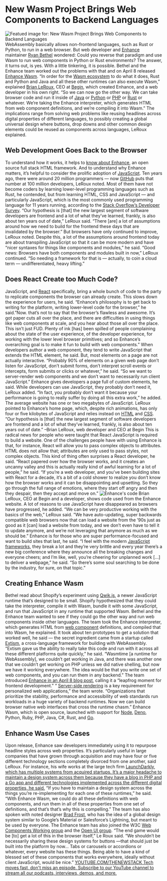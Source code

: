 # New Wasm Project Brings Web Components to Backend Languages
![Featued image for: New Wasm Project Brings Web Components to Backend Languages](https://cdn.thenewstack.io/media/2024/04/f193e4c1-hal-gatewood-werqau9ta-a-unsplash-1-1024x683.jpg)
WebAssembly basically allows non-frontend languages, such as Rust or Python, to run in a web browser. But web developer and
[Enhance](https://enhance.dev/) maintainer [Ryan Bethel](https://github.com/ryanbethel) wondered: Could you reverse that paradigm and use Wasm to run web components in Python or Rust environments?
The answer, it turns out, is yes. With a little tinkering, it is possible. Bethel and the Enhance team worked out the problems with that and on April 8 released
[Enhance Wasm](https://enhance.dev/wasm).
“In order for the
[Wasm ecosystem](https://thenewstack.io/wasmcon-2023-a-conversation-about-the-future-of-webassembly/) to do what it does, Rust and Python and Java and all these other runtimes can also execute Wasm,” explained [Brian LeRoux](https://www.linkedin.com/in/brianleroux/), CEO at [Begin](https://begin.com/), which created Enhance, and a web developer in his own right. “So we can now go the other way. We can take browser code and run it inside of [Java](https://thenewstack.io/why-wasm-wins-where-java-applets-failed/) or [Python](https://thenewstack.io/python-and-webassembly-elevating-performance-for-web-apps/) or [PHP](https://thenewstack.io/php-has-survived-for-26-years-because-it-keeps-evolving/) or [Rust](https://thenewstack.io/rust-gets-security-wasi-0-2-support-productivity-boost/) or whatever. We’re taking the Enhance interpreter, which generates HTML from web component definitions, and we’re compiling it into Wasm.”
The implications range from solving web problems like reusing headlines across digital properties of different languages, to possibly creating a global universal design where buttons, drop downs and other common design elements could be reused as components across languages, LeRoux explained.
## Web Development Goes Back to the Browser
To understand how it works, it helps to
[know about Enhance](https://enhance.dev/why-enhance), an open source full stack HTML framework. And to understand why Enhance matters, it’s helpful to consider the prolific adoption of [JavaScript](https://thenewstack.io/top-5-underutilized-javascript-features/).
Ten years ago, there were around 20 million programmers — now
[GitHub](https://thenewstack.io/github-developer-productivity-at-30-billion-messages-per-day/) puts that number at 100 million developers, LeRoux noted. Most of them have not become coders by learning lower-level programming languages such as Rust, he contended, but from learning HTML, CSS and JavaScript — and particularly JavaScript, which is the most commonly used programming language for 11 years running, according to the [Stack Overflow’s Developer Survey](https://survey.stackoverflow.co/2022/#technology).
“Our hypothesis is [that] the new largest segment of software developers are frontend and a lot of what they’ve learned, frankly, is also about ten years out of date,” LeRoux said. “There [are] a lot of assumptions around how we need to build for the frontend these days that are invalidated by the browser.”
But browsers have only continued to improve, LeRoux noted. Despite this, a lot of the assumptions around frontend today are about transpiling JavaScript so that it can be more modern and have “nicer syntaxes for things like components and modules,” he said.
“Good news: Browsers have both components and modules built in now,” LeRoux continued. “So needing a framework for that is — actually, to coin a cloud term — undifferentiated, heavy lifting.”
## Does React Create too Much Code?
JavaScript, and
[React](https://thenewstack.io/react-panel-frontend-should-embrace-react-server-components/) specifically, bring a whole bunch of code to the party to replicate components the browser can already create. This slows down the experience for users, he said.
“Enhance’s philosophy is to get back to writing for the platform, writing lower-level code for the browser,” he said.”Now. that’s not to say that the browser’s flawless and awesome. It’s got paper cuts all over the place, and there are difficulties in using things like web components at scale, and you hear about those all over the place. This isn’t just FUD. Plenty of ink [has] been spilled of people complaining about the state of the user experience, of the developer experience, for working with the lower level browser primitives; and so Enhance’s overarching goal is to make it fun to build with web components.”
When developers author a web component, they tend to write JavaScript that extends the HTML element, he said. But, most elements on a page are not actually interactive.
“Probably 90% of elements on a given web page don’t listen for JavaScript, don’t submit forms, don’t interpret scroll events or intercepts, form submits or clicks or whatever,” he said. “So we want to server-render web components and we don’t want to necessarily run client JavaScript.”
Enhance gives developers a page full of custom elements, he said. While developers can use JavaScript, they probably don’t need it, LeRoux added.
“In fact, you probably don’t want it because your performance is going to really suffer by doing all this extra work,” he added.
The average website has one or two megabytes of JavaScript. LeRoux pointed to Enhance’s home page, which, despite rich animations, has only four or five kilobytes of JavaScript and relies instead on
[HTML](https://thenewstack.io/html-markup-tips-for-developing-accessible-websites/) and [CSS](https://thenewstack.io/css-frameworks-in-vogue-but-dont-forget-style-fundamentals/).
“Our hypothesis is [that] the new largest segment of software developers are frontend and a lot of what they’ve learned, frankly, is also about ten years out of date.” –Brian LeRoux, web developer and CEO at Begin
This is radical news for people who were taught that React JavaScript is required to build a website. One of the challenges people have with using Enhance is that, for instance, React will allow you to pass complex objects to attributes. HTML does not allow that; attributes are only used to pass styles, not complex objects. This kind of thing often surprises a React developer, he said.
“React papered over how the browser works, and it creates an uncanny valley and this is actually really kind of awful learning for a lot of people,” he said. “If you’re a web developer, and you’ve been building sites with React for a decade, it’s a bit of a cold shower to realize you don’t know how the browser works and it can be disappointing and upsetting. So they go through the full range of emotions, where they start off angry and then they despair, then they accept and move on.”
![Enhance's code](https://cdn.thenewstack.io/media/2024/04/bef3721f-enhance-code.png)
Brian LeRoux, CEO at Begin and a developer, shows code used from the Enhance website.
A lot of reasons to use JavaScript have disappeared as browsers have progressed, he added.
“We can be very productive working with the basics of the web,” LeRoux said. ”We have auto-updating, super backwards compatible web browsers now that can load a website from the ’90s just as good as it [can] load a website from today, and we don’t even have to tell it to update anymore, and we’re not leveraging that anymore as much as we should be.”
Enhance is for those who are super performance-focused and want to build sites that last, he said.
“I feel with the modern
[JavaScript frameworks](https://thenewstack.io/jamstack-panel-multiple-javascript-frameworks-are-a-good-thing/), they break a lot and they’re very brittle and every year there’s a new big conference where they announce all the breaking changes and everyone cheers; and I’m like, well, you’re cheering for unplanned work […] to deliver a webpage,” he said. “So there’s some soul searching to be done by the industry, for sure, on that topic.”
## Creating Enhance Wasm
Bethel read about Shopify’s experiment using
[Qwik.js](https://thenewstack.io/javascript-on-demand-how-qwik-differs-from-react-hydration/), a newer JavaScript runtime that’s designed to be small. Shopify hypothesized that they could take the interpreter, compile it with Wasm, bundle it with some JavaScript, and run that JavaScript in any runtime that supported Wasm. Bethel and the Enhance team wanted to see if they could go the other way and run web components inside other languages.
The team took the Enhance interpreter, which generates HTML from
[web component](https://thenewstack.io/introduction-to-web-components-and-how-to-start-using-them/) definitions, and compiled that into Wasm, he explained. It took about ten prototypes to get a solution that worked well, he said — the secret ingredient came from a startup called [Extism](https://extism.org/), a cross-language framework for building with WebAssembly.
“Extism gave us the ability to really take this code and run with it across all these different platforms quite quickly,” he said. “Wasmtime [a runtime for WebAssembly], we couldn’t get working in Java, and there was another one that we couldn’t get working on PHP unless we did native shelling, but now we have it working everywhere. The idea would be that you write one set of web components, and you can run them in any backend.”
The team introduced
[Enhance in an April 8 blog post](https://begin.com/blog/posts/2024-04-08-introducing-enhance-wasm), calling it a “leapfrog moment for frontend development.”
“
[Server-side rendering](https://thenewstack.io/spas-and-react-you-dont-always-need-server-side-rendering/) is a key requirement for personalized web applications,” the team wrote. “Organizations that prioritize the stability, performance and accessibility of web standards run workloads in a huge variety of backend runtimes. Now we can build browser native web interfaces that cross the runtime chasm.”
Enhance Wasm, which is open source, launched with support for
[Node](https://thenewstack.io/why-viable-uses-next-js-and-node-js-for-ai-applications/), [Deno](https://thenewstack.io/with-additional-funding-deno-sets-out-to-challenge-node-js/), Python, Ruby, PHP, Java, C#, Rust, and [Go](https://thenewstack.io/go-language-riding-high-with-devs-but-has-a-few-challenges/).
## Enhance Wasm Use Cases
Upon release, Enhance saw developers immediately using it to repurpose headline styles across web properties. It’s particularly useful in large companies that have grown through acquisition and may have four or five different technology sections completely divorced from one another, said LeRoux. For instance, his wife works at the large tech firm
[LaunchDarkly, which has multiple systems from acquired startups. It’s a major headache to maintain a design system across them because they have a blog in PHP and a Go app and different technologies implemented across the different digital properties, he said.](https://launchdarkly.com/?utm_content=inline+mention)
“If you have to maintain a design system across the things you’re re-implementing for each one of these runtimes,” he said. “With Enhance Wasm, we could do all these definitions with web components, and run them in all of these properties from one set of definitions, and that’s that’s why this is compelling.”
The team has also spoken with noted designer
[Brad Frost](https://bradfrost.com/), who has the idea of a global design system similar to Google’s Material or Salesforce’s Lightning, but meant to be used by everyone.
The Enhance team has also joined the W3C
[Web Components Working group](https://www.w3.org/community/webcomponents/) and the [Open UI group](https://open-ui.org/).
“The end game would be [to] get a lot of this in the browser itself,” Le Roux said. “We shouldn’t be necessarily sharing these design systems for buttons —that should just be built into the platform by now… Tabs or carousels or accordions or whatever, every website has these things. Being able to have a kind of blessed set of these components that works everywhere, ideally without client JavaScript, would be nice.”
[
YOUTUBE.COM/THENEWSTACK
Tech moves fast, don't miss an episode. Subscribe to our YouTube
channel to stream all our podcasts, interviews, demos, and more.
](https://youtube.com/thenewstack?sub_confirmation=1)